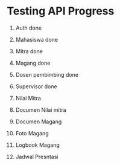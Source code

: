 # Testing API Progress

1. Auth 
done

2. Mahasiswa
done

3. Mitra
done

4. Magang 
done

5. Dosen pembimbing
done

6. Supervisor
done

7. Nilai Mitra

8. Documen Nilai mitra

9. Documen Magang

10. Foto Magang

11. Logbook Magang

12. Jadwal Presntasi

